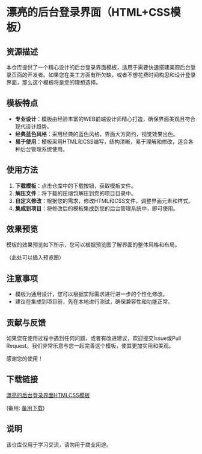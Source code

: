 # 漂亮的后台登录界面（HTML+CSS模板）

## 资源描述

本仓库提供了一个精心设计的后台登录界面模板，适用于需要快速搭建美观后台登录页面的开发者。如果您在美工方面有所欠缺，或者不想花费时间构思和设计登录界面，那么这个模板将是您的理想选择。

## 模板特点

- **专业设计**：模板由经验丰富的WEB前端设计师精心打造，确保界面美观且符合现代设计趋势。
- **经典蓝色风格**：采用经典的蓝色风格，界面大方简约，视觉效果出色。
- **易于使用**：模板采用HTML和CSS编写，结构清晰，易于理解和修改，适合各种后台管理系统使用。

## 使用方法

1. **下载模板**：点击仓库中的下载按钮，获取模板文件。
2. **解压文件**：将下载的压缩包解压到您的项目目录中。
3. **自定义修改**：根据您的需求，修改HTML和CSS文件，调整界面元素和样式。
4. **集成到项目**：将修改后的模板集成到您的后台管理系统中，即可使用。

## 效果预览

模板的效果预览如下所示，您可以根据预览图了解界面的整体风格和布局。

（此处可以插入预览图）

## 注意事项

- 模板为通用设计，您可以根据实际需求进行进一步的个性化修改。
- 建议在集成到项目前，先在本地进行测试，确保兼容性和功能正常。

## 贡献与反馈

如果您在使用过程中遇到任何问题，或者有改进建议，欢迎提交Issue或Pull Request。我们非常乐意与您一起完善这个模板，使其更加实用和美观。

感谢您的使用！

## 下载链接
[漂亮的后台登录界面HTMLCSS模板](https://pan.quark.cn/s/f2a5956d8dfa) 

(备用: [备用下载](https://pan.baidu.com/s/1adYjN8uqqVlEJR5EV7WepQ?pwd=1234))

## 说明

该仓库仅用于学习交流，请勿用于商业用途。
